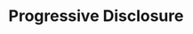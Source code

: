 ---
title: Progressive Disclosure
description: How we considered the design principle of progressive disclosure in this project.
---